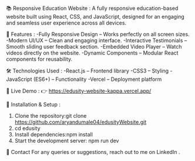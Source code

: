 📚 Responsive Education Website :
    A fully responsive education-based website built using React, 
    CSS, and JavaScript, designed for an engaging
    and seamless user experience across all devices.

🚀 Features :
-Fully Responsive Design – Works perfectly on all screen sizes.
-Modern UI/UX – Clean and engaging interface.
-Interactive Testimonials – Smooth sliding user feedback section.
-Embedded Video Player – Watch videos directly on the website.
-Dynamic Components – Modular React components for reusability.


🛠️ Technologies Used : 
-React.js – Frontend library
-CSS3 – Styling
-JavaScript (ES6+) – Functionality
-Vercel – Deployment platform



🔗 Live Demo :
👉 https://edusity-website-kappa.vercel.app/

📂 Installation & Setup : 
1. Clone the repository:git clone https://github.com/aryandumale04/edusityWebsite.git
2. cd edusity
3. Install dependencies:npm install
4. Start the development server: npm run dev




📧 Contact
For any queries or suggestions, reach out to me on LinkedIn .

